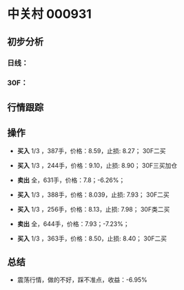 # 中关村 000931
## 初步分析
### 日线：
  
### 30F：
  
## 行情跟踪
  
## 操作
  - **买入** 1/3 ，387手，价格：8.59，止损: 8.27； 30F二买
  - **买入** 1/3 ，244手，价格：9.10，止损: 8.90； 30F三买加仓
  - **卖出** 全，631手，价格：7.8；-6.26%；

  - **买入** 1/3 ，388手，价格：8.039，止损: 7.93； 30F二买
  - **买入** 1/3 ，256手，价格：8.13，止损: 7.98； 30F类二买
  - **卖出** 全，644手，价格：7.93；-7.23%；

  - **买入** 1/3 ，363手，价格：8.50，止损: 8.40； 30F二买


## 总结
  - 震荡行情，做的不好，踩不准点，收益：-6.95%